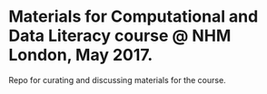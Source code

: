 # Materials for Computational and Data Literacy course @ NHM London, May 2017.

Repo for curating and discussing materials for the course.
